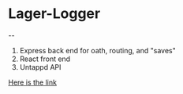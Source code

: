 # Lager-Logger
--
1. Express back end for oath, routing, and "saves"
2. React front end
3. Untappd API

[Here is the link](https://lagerlog.herokuapp.com/)
